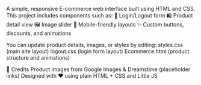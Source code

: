 A simple, responsive E-commerce web interface built using HTML and CSS. This project includes components such as:
🔐 Login/Logout form
🛍️ Product detail view
🖼️ Image slider
📱 Mobile-friendly layouts
✨ Custom buttons, discounts, and animations

You can update product details, images, or styles by editing:
styles.css (main site layout)
logout.css (login form layout)
Ecommerce.html (product structure and animations)

📌 Credits
Product images from Google Images & Dreamstime (placeholder links)
Designed with ❤️ using plain HTML + CSS and Little JS
